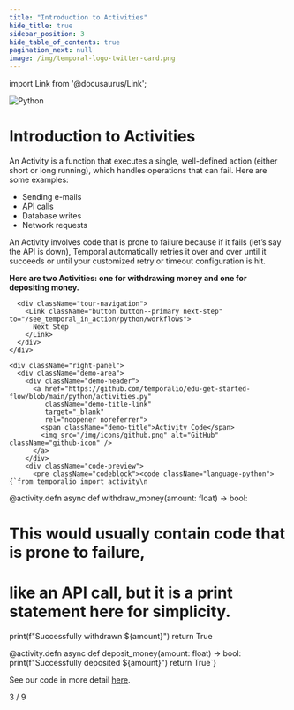 ```yaml
---
title: "Introduction to Activities"
hide_title: true
sidebar_position: 3
hide_table_of_contents: true
pagination_next: null
image: /img/temporal-logo-twitter-card.png
---
```


import Link from '@docusaurus/Link';

<div className="temporal-tour-container">
  <div className="sdk-logo">
    <img src="/img/sdk-icons/sdk-python.svg" alt="Python" />
  </div>
  
  <div className="content-area">
    <div className="left-panel">
      <div className="tour-header">
        <h1>Introduction to Activities</h1>
        <div className="content-text">
          <p>An Activity is a function that executes a single, well-defined action (either short or long running), which handles operations that can fail. Here are some examples:</p>
          <ul>
            <li>Sending e-mails</li>
            <li>API calls</li>
            <li>Database writes</li>
            <li>Network requests</li>
          </ul>
          <p>An Activity involves code that is prone to failure because if it fails (let’s say the API is down), Temporal automatically retries it over and over until it succeeds or until your customized retry or timeout configuration is hit.</p>
          <p><strong>Here are two Activities: one for withdrawing money and one for depositing money.</strong></p>
        </div>
      </div>
      
      <div className="tour-navigation">
        <Link className="button button--primary next-step" to="/see_temporal_in_action/python/workflows">
          Next Step
        </Link>
      </div>
    </div>
    
    <div className="right-panel">
      <div className="demo-area">
        <div className="demo-header">
          <a href="https://github.com/temporalio/edu-get-started-flow/blob/main/python/activities.py" 
             className="demo-title-link" 
             target="_blank" 
             rel="noopener noreferrer">
            <span className="demo-title">Activity Code</span>
            <img src="/img/icons/github.png" alt="GitHub" className="github-icon" />
          </a>
        </div>
        <div className="code-preview">
          <pre className="codeblock"><code className="language-python">{`from temporalio import activity\n
@activity.defn
async def withdraw_money(amount: float) -> bool:
  # This would usually contain code that is prone to failure, 
  # like an API call, but it is a print statement here for simplicity.
  print(f"Successfully withdrawn \${amount}")
  return True
    
@activity.defn
async def deposit_money(amount: float) -> bool:
  print(f"Successfully deposited \${amount}")
  return True`}</code></pre>
        </div>
        <div className="code-detail-link">
          See our code in more detail <a href="https://github.com/temporalio/edu-get-started-flow/blob/main/python/README.md" target="_blank" rel="noopener noreferrer">here</a>.
        </div>
      </div>
    </div>
  </div>
  
  <div className="step-navigation">
    <div className="step-indicator">3 / 9</div>
  </div>
</div>

<style jsx>{`
  .temporal-tour-container {
    min-height: 100vh;
    background: radial-gradient(ellipse at top, #1e1b4b 0%, #0f0f23 70%);
    position: relative;
    color: white;
    overflow: hidden;
  }
  
  .temporal-tour-container::before {
    display: none;
  }
  
  @keyframes twinkle {
    0%, 100% { opacity: 0.3; }
    50% { opacity: 1; }
  }
  
  .temporal-tour-container > * {
    position: relative;
    z-index: 2;
  }
  
  .sdk-logo {
    position: absolute;
    top: 2rem;
    right: 2rem;
    width: 48px;
    height: 48px;
    z-index: 10;
  }
  
  .sdk-logo img {
    width: 100%;
    height: 100%;
    object-fit: contain;
  }
  
  .content-area {
    display: flex;
    min-height: 100vh;
  }
  
  .left-panel {
    width: 40%;
    padding: 2rem;
    display: flex;
    flex-direction: column;
    justify-content: center;
  }
  
  .right-panel {
    width: 60%;
    display: flex;
    align-items: center;
    justify-content: center;
    padding: 2rem;
  }
  
  .tour-header h1 {
    font-size: 2.5rem;
    font-weight: 700;
    margin-bottom: 2rem;
    color: white;
    letter-spacing: -0.025em;
    font-family: 'Inter', -apple-system, BlinkMacSystemFont, sans-serif;
  }
  
  .content-text {
    font-size: 1.125rem;
    color: rgba(255, 255, 255, 0.9);
    line-height: 1.7;
    margin-bottom: 3rem;
    font-family: 'Inter', -apple-system, BlinkMacSystemFont, sans-serif;
  }
  
  .content-text p {
    margin-bottom: 1.5rem;
  }
  
  .content-text ul {
    margin: 1.5rem 0;
    padding-left: 1.5rem;
  }
  
  .content-text li {
    margin-bottom: 0.75rem;
    color: rgba(255, 255, 255, 0.8);
  }
  
  .content-text strong {
    color: #8b5cf6;
    font-weight: 600;
  }
  
  .tour-navigation {
    margin-bottom: 6rem;
  }
  
  .next-step {
    background: linear-gradient(135deg, #8b5cf6, #7c3aed) !important;
    border: none !important;
    padding: 0.75rem 1.5rem !important;
    font-size: 1rem !important;
    font-weight: 600 !important;
    border-radius: 8px !important;
    box-shadow: 0 4px 15px rgba(139, 92, 246, 0.4) !important;
    transition: all 0.3s cubic-bezier(0.4, 0, 0.2, 1) !important;
    font-family: 'Inter', -apple-system, BlinkMacSystemFont, sans-serif !important;
    text-transform: none !important;
    letter-spacing: 0 !important;
  }
  
  .next-step:hover {
    background: linear-gradient(135deg, #7c3aed, #6d28d9) !important;
    transform: translateY(-2px) !important;
    box-shadow: 0 8px 25px rgba(139, 92, 246, 0.6) !important;
  }
  
  .demo-area {
    max-width: none;
    width: 100%;
    margin: 0;
  }
  
  .demo-header {
    padding: 1rem 1.5rem;
    border-bottom: 1px solid rgba(255, 255, 255, 0.1);
    background: rgba(255, 255, 255, 0.05);
    border-radius: 12px 12px 0 0;
  }
  
  .demo-title {
    font-size: 0.875rem;
    color: rgba(255, 255, 255, 0.8);
    font-family: 'Inter', -apple-system, BlinkMacSystemFont, sans-serif;
    font-weight: 500;
  }
  
  .demo-title-link {
    display: flex;
    align-items: center;
    gap: 0.5rem;
    text-decoration: none;
    color: inherit;
    transition: opacity 0.2s ease;
  }
  
  .demo-title-link:hover {
    opacity: 0.9;
    text-decoration: none;
  }
  
  .github-icon {
    width: 16px;
    height: 16px;
    opacity: 0.8;
    transition: opacity 0.2s ease;
  }
  
  .demo-title-link:hover .github-icon {
    opacity: 1;
  }
  
  .code-preview {
    padding: 0;
  }
  
  .code-detail-link {
    padding: 0 1.5rem 1.5rem 1.5rem;
    font-size: 0.75rem;
    color: rgba(255, 255, 255, 0.6);
    font-family: 'Inter', -apple-system, BlinkMacSystemFont, sans-serif;
    text-align: left;
  }
  
  .code-detail-link a {
    color: #8b5cf6;
    text-decoration: none;
    transition: opacity 0.2s ease;
  }
  
  .code-detail-link a:hover {
    opacity: 0.8;
    text-decoration: underline;
  }

  .codeblock {
    padding: 1rem;
  }
  
  .code-preview pre {
    padding: 1.5rem 1.5rem 0.5rem 1.5rem;
    margin: 0;
    font-family: 'Fira Code', 'Monaco', 'Consolas', monospace;
    font-size: 0.9rem;
    line-height: 1.6;
    color: #e2e8f0;
    background: none;
    white-space: pre;
    scrollbar-width: thin;
    scrollbar-color: rgba(139, 92, 246, 0.5) rgba(255, 255, 255, 0.1);
    overflow-x: auto;
  }

  /* Always show scrollbar for code blocks */
  .code-preview pre::-webkit-scrollbar {
    height: 8px;
    background: rgba(255, 255, 255, 0.1);
  }

  .code-preview pre::-webkit-scrollbar-track {
    background: rgba(255, 255, 255, 0.05);
    border-radius: 4px;
  }

  .code-preview pre::-webkit-scrollbar-thumb {
    background: rgba(139, 92, 246, 0.5);
    border-radius: 4px;
  }

  .code-preview pre::-webkit-scrollbar-thumb:hover {
    background: rgba(139, 92, 246, 0.7);
  }

  
  .code-preview code {
    background: none;
    padding: 0;
    color: inherit;
  }
  /* Python Syntax Highlighting */
  .language-python .token.keyword {
    color: #c792ea;
    font-weight: 500;
  }
  
  .language-python .token.function {
    color: #82aaff;
  }
  
  .language-python .token.string {
    color: #c3e88d;
  }
  
  .language-python .token.comment {
    color: #546e7a;
    font-style: italic;
  }
  
  .language-python .token.operator {
    color: #89ddff;
  }
  
  .language-python .token.punctuation {
    color: #89ddff;
  }
  
  .language-python .token.property {
    color: #f07178;
  }
  
  .language-python .token.number {
    color: #f78c6c;
  }
  
  .language-python .token.parameter {
    color: #ffcb6b;
  }
  
  .step-navigation {
    position: absolute;
    bottom: 2rem;
    left: 2rem;
    display: flex;
    align-items: center;
    gap: 1rem;
  }
  .step-nav-button {
    width: 40px;
    height: 40px;
    border-radius: 8px;
    background: rgba(255, 255, 255, 0.1);
    border: 1px solid rgba(255, 255, 255, 0.2);
    display: flex;
    align-items: center;
    justify-content: center;
    color: white;
    text-decoration: none;
    font-size: 0.875rem;
    font-weight: 500;
    transition: all 0.3s ease;
  }
  
  .step-nav-button:hover:not(.disabled) {
    background: rgba(255, 255, 255, 0.2);
    color: white;
    text-decoration: none;
  }
  .step-nav-button.disabled {
    opacity: 0.3;
    cursor: not-allowed;
  }
  .step-indicator {
    color: rgba(255, 255, 255, 0.6);
    font-size: 0.875rem;
    font-family: 'Courier New', monospace;
    font-weight: 500;
  }


  
  @media (max-width: 1024px) {
    .content-area {
      flex-direction: column;
    }
    
    .left-panel, .right-panel {
      width: 100%;
    }
    
    .left-panel {
      padding: 2rem 1rem;
    }
    
    .right-panel {
      width: 70%;
    }
    
    .sdk-logo {
      top: 1rem;
      right: 1rem;
      width: 40px;
      height: 40px;
    }
    
    .tour-header h1 {
      font-size: 2rem;
    }
    
    .step-navigation {
      position: static;
      justify-content: center;
      padding: 1rem;
      margin-top: 2rem;
    }
`}</style>

